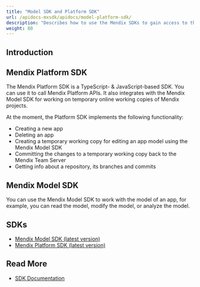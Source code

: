 ```yaml
---
title: "Model SDK and Platform SDK"
url: /apidocs-mxsdk/apidocs/model-platform-sdk/
description: "Describes how to use the Mendix SDKs to gain access to the inner-workings of a Mendix app."
weight: 80
---
```


## Introduction

## Mendix Platform SDK

The Mendix Platform SDK is a TypeScript- & JavaScript-based SDK. You can use it to call Mendix Platform APIs. It also integrates with the Mendix Model SDK for working on temporary online working copies of Mendix projects.

At the moment, the Platform SDK implements the following functionality:

* Creating a new app
* Deleting an app
* Creating a temporary working copy for editing an app model using the Mendix Model SDK
* Committing the changes to a temporary working copy back to the Mendix Team Server
* Getting info about a repository, its branches and commits

## Mendix Model SDK

You can use the Mendix Model SDK to work with the model of an app, for example, you can read the model, modify the model, or analyze the model.

## SDKs

* [Mendix Model SDK (latest version)](https://apidocs.rnd.mendix.com/modelsdk/latest/index.html)
* [Mendix Platform SDK (latest version)](https://apidocs.rnd.mendix.com/platformsdk/latest/index.html)

## Read More

* [SDK Documentation](/apidocs-mxsdk/mxsdk/)

